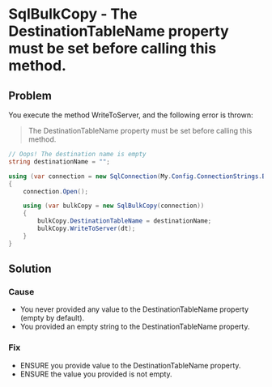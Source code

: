 # SqlBulkCopy - The DestinationTableName property must be set before calling this method.

## Problem

You execute the method WriteToServer, and the following error is thrown:

> The DestinationTableName property must be set before calling this method.

```csharp
// Oops! The destination name is empty
string destinationName = "";

using (var connection = new SqlConnection(My.Config.ConnectionStrings.BulkOperations))
{
    connection.Open();

    using (var bulkCopy = new SqlBulkCopy(connection))
    {
        bulkCopy.DestinationTableName = destinationName;
        bulkCopy.WriteToServer(dt);
    }
}
```

## Solution

### Cause

- You never provided any value to the DestinationTableName property (empty by default).
- You provided an empty string to the DestinationTableName property.

### Fix

- ENSURE you provide value to the DestinationTableName property.
- ENSURE the value you provided is not empty.